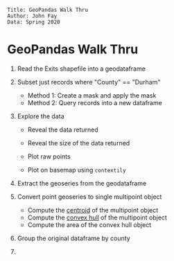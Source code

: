 ```
Title: GeoPandas Walk Thru
Author: John Fay
Data: Spring 2020
```

# GeoPandas Walk Thru

1. Read the Exits shapefile into a geodataframe

2. Subset just records where "County" == "Durham"

   * Method 1: Create a mask and apply the mask
   * Method 2: Query records into a new dataframe

3. Explore the data

   * Reveal the data returned
   * Reveal the size of the data returned

   * Plot raw points
   * Plot on basemap using `contextily` 

4. Extract the geoseries from the geodataframe

5. Convert point geoseries to single multipoint object

   * Compute the <u>centroid</u> of the multipoint object
   * Compute the <u>convex hull</u> of the multipoint object
   * Compute the area of the convex hull object

6. Group the original dataframe by county

7. 

